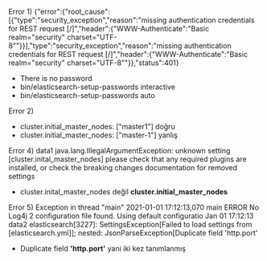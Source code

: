 Error 1) {"error":{"root_cause":[{"type":"security_exception","reason":"missing authentication credentials for REST request [/]","header":{"WWW-Authenticate":"Basic realm=\"security\" charset=\"UTF-8\""}}],"type":"security_exception","reason":"missing authentication credentials for REST request [/]","header":{"WWW-Authenticate":"Basic realm=\"security\" charset=\"UTF-8\""}},"status":401}
* There is no password 
* bin/elasticsearch-setup-passwords interactive
* bin/elasticsearch-setup-passwords auto

Error 2) 
- cluster.initial_master_nodes: ["master1"]  doğru
- cluster.initial_master_nodes: ["master-1"] yanlış

Error 4) data1
java.lang.IllegalArgumentException: unknown setting [cluster.inital_master_nodes] please check that any required plugins are installed, or check the breaking changes documentation for removed settings
* cluster.inital_master_nodes değil **cluster.initial_master_nodes**

Error 5) 
Exception in thread "main" 2021-01-01 17:12:13,070 main ERROR No Log4j 2 configuration file found. Using default configuratio
Jan 01 17:12:13 data2 elasticsearch[3227]: SettingsException[Failed to load settings from [elasticsearch.yml]]; nested: JsonParseException[Duplicate field 'http.port'
* Duplicate field **'http.port'** yani iki kez tanımlanmış

